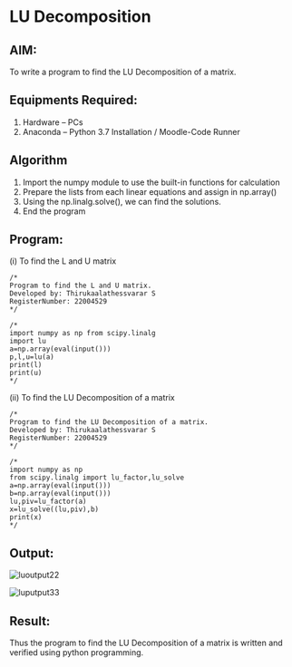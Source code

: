 # LU Decomposition 

## AIM:
To write a program to find the LU Decomposition of a matrix.

## Equipments Required:
1. Hardware – PCs
2. Anaconda – Python 3.7 Installation / Moodle-Code Runner

## Algorithm
1. Import the numpy module to use the built-in functions for calculation
2. Prepare the lists from each linear equations and assign in np.array()
3. Using the np.linalg.solve(), we can find the solutions.
4. End the program

## Program:
(i) To find the L and U matrix
```
/*
Program to find the L and U matrix.
Developed by: Thirukaalathessvarar S
RegisterNumber: 22004529
*/
```
```
/*
import numpy as np from scipy.linalg 
import lu 
a=np.array(eval(input()))
p,l,u=lu(a) 
print(l) 
print(u)
*/
```


(ii) To find the LU Decomposition of a matrix
```
/*
Program to find the LU Decomposition of a matrix.
Developed by: Thirukaalathessvarar S
RegisterNumber: 22004529
*/
```
```
/*
import numpy as np
from scipy.linalg import lu_factor,lu_solve
a=np.array(eval(input()))
b=np.array(eval(input()))
lu,piv=lu_factor(a)
x=lu_solve((lu,piv),b)
print(x)
*/
```

## Output:
![luoutput22](https://user-images.githubusercontent.com/121166390/215308404-2c180a34-1bd2-42a4-8180-2cd9ccbc2aaf.png)

![luputput33](https://user-images.githubusercontent.com/121166390/215308416-6012c0a0-eafb-4d82-8639-faca5a37feff.png)





## Result:
Thus the program to find the LU Decomposition of a matrix is written and verified using python programming.

